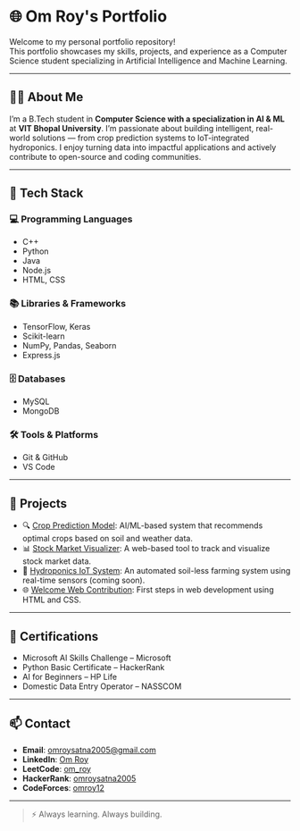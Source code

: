 # 🌐 Om Roy's Portfolio

Welcome to my personal portfolio repository!  
This portfolio showcases my skills, projects, and experience as a Computer Science student specializing in Artificial Intelligence and Machine Learning.

---

## 👨‍💻 About Me

I’m a B.Tech student in **Computer Science with a specialization in AI & ML** at **VIT Bhopal University**. I’m passionate about building intelligent, real-world solutions — from crop prediction systems to IoT-integrated hydroponics. I enjoy turning data into impactful applications and actively contribute to open-source and coding communities.

---

## 🚀 Tech Stack

### 💻 Programming Languages
- C++
- Python
- Java
- Node.js
- HTML, CSS

### 📚 Libraries & Frameworks
- TensorFlow, Keras
- Scikit-learn
- NumPy, Pandas, Seaborn
- Express.js

### 🗄️ Databases
- MySQL
- MongoDB

### 🛠 Tools & Platforms
- Git & GitHub
- VS Code

---

## 🧠 Projects

- 🔍 [Crop Prediction Model](https://github.com/omroy07/Plant-Prediction-Model): AI/ML-based system that recommends optimal crops based on soil and weather data.
- 📊 [Stock Market Visualizer](https://github.com/omroy07/Stock_Market): A web-based tool to track and visualize stock market data.
- 🌱 [Hydroponics IoT System](#): An automated soil-less farming system using real-time sensors (coming soon).
- 🌐 [Welcome Web Contribution](https://github.com/omroy07/Welcome_1st_contribution): First steps in web development using HTML and CSS.

---

## 📜 Certifications

- Microsoft AI Skills Challenge – Microsoft
- Python Basic Certificate – HackerRank
- AI for Beginners – HP Life
- Domestic Data Entry Operator – NASSCOM

---

## 📫 Contact

- **Email**: omroysatna2005@gmail.com  
- **LinkedIn**: [Om Roy](https://www.linkedin.com/in/om-roy-3b809628a/)  
- **LeetCode**: [om_roy](https://leetcode.com/u/om_roy/)  
- **HackerRank**: [omroysatna2005](https://www.hackerrank.com/profile/omroysatna2005)  
- **CodeForces**: [omroy12](https://codeforces.com/profile/omroy12)

---

> ⚡ Always learning. Always building.
